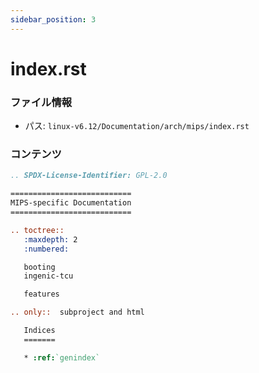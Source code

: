 ```yaml
---
sidebar_position: 3
---
```

# index.rst

### ファイル情報

- パス: `linux-v6.12/Documentation/arch/mips/index.rst`

### コンテンツ

```rst
.. SPDX-License-Identifier: GPL-2.0

===========================
MIPS-specific Documentation
===========================

.. toctree::
   :maxdepth: 2
   :numbered:

   booting
   ingenic-tcu

   features

.. only::  subproject and html

   Indices
   =======

   * :ref:`genindex`

```
